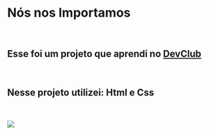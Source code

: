 <h1> Nós nos Importamos</h1>
<br>
<h2>Esse foi um projeto que aprendi no <a href="https=//rodolfomori.com.br">DevClub</a></h2>
<br>
<h2>Nesse projeto utilizei: Html e Css</h2> 
<br>
<br>
<img src="https://github.com/ricardotramiro/Nos-importamos/blob/main/Captura%20de%20tela%202025-02-24%20161320.png?raw=true">

